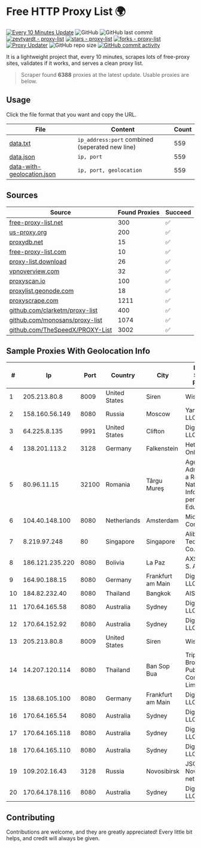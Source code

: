 
# Free HTTP Proxy List 🌍

[![Every 10 Minutes Update](https://github.com/mertguvencli/http-proxy-list/actions/workflows/main.yml/badge.svg?branch=main)](https://github.com/mertguvencli/http-proxy-list/actions/workflows/main.yml)
![GitHub](https://img.shields.io/github/license/mertguvencli/http-proxy-list)
![GitHub last commit](https://img.shields.io/github/last-commit/mertguvencli/http-proxy-list)
[![zevtyardt - proxy-list](https://img.shields.io/static/v1?label=zevtyardt&message=proxy-list&color=blue&logo=github)](https://github.com/zevtyardt/proxy-list "Go to GitHub repo")
[![stars - proxy-list](https://img.shields.io/github/stars/zevtyardt/proxy-list?style=social)](https://github.com/zevtyardt/proxy-list)
[![forks - proxy-list](https://img.shields.io/github/forks/zevtyardt/proxy-list?style=social)](https://github.com/zevtyardt/proxy-list)
[![Proxy Updater](https://github.com/zevtyardt/proxy-list/workflows/Proxy%20Updater/badge.svg)](https://github.com/zevtyardt/proxy-list/actions?query=workflow:"Proxy+Updater")
![GitHub repo size](https://img.shields.io/github/repo-size/zevtyardt/proxy-list)
[![GitHub commit activity](https://img.shields.io/github/commit-activity/m/zevtyardt/proxy-list?logo=commits)](https://github.com/zevtyardt/proxy-list/commits/main)

It is a lightweight project that, every 10 minutes, scrapes lots of free-proxy sites, validates if it works, and serves a clean proxy list.

> Scraper found **6388** proxies at the latest update. Usable proxies are below.

## Usage

Click the file format that you want and copy the URL.

|File|Content|Count|
|----|-------|-----|
|[data.txt](https://raw.githubusercontent.com/mertguvencli/http-proxy-list/main/proxy-list/data.txt)|`ip_address:port` combined (seperated new line)|559|
|[data.json](https://raw.githubusercontent.com/mertguvencli/http-proxy-list/main/proxy-list/data.json)|`ip, port`|559|
|[data-with-geolocation.json](https://raw.githubusercontent.com/mertguvencli/http-proxy-list/main/proxy-list/data-with-geolocation.json)|`ip, port, geolocation`|559|

## Sources

|Source|Found Proxies|Succeed|
|------|-------------|-------|
|[free-proxy-list.net](https://free-proxy-list.net)|300|✅|
|[us-proxy.org](https://www.us-proxy.org)|200|✅|
|[proxydb.net](http://proxydb.net)|15|✅|
|[free-proxy-list.com](https://free-proxy-list.com/?page=&port=&type%5B%5D=http&type%5B%5D=https&up_time=0&search=Search)|10|✅|
|[proxy-list.download](https://www.proxy-list.download/HTTP)|26|✅|
|[vpnoverview.com](https://vpnoverview.com/privacy/anonymous-browsing/free-proxy-servers)|32|✅|
|[proxyscan.io](https://www.proxyscan.io)|100|✅|
|[proxylist.geonode.com](https://proxylist.geonode.com/api/proxy-list?limit=300&page=1&sort_by=lastChecked&sort_type=desc&protocols=http,https)|18|✅|
|[proxyscrape.com](https://api.proxyscrape.com/v2/?request=displayproxies&protocol=http&timeout=10000&country=all&ssl=all&anonymity=all)|1211|✅|
|[github.com/clarketm/proxy-list](https://raw.githubusercontent.com/clarketm/proxy-list/master/proxy-list-raw.txt)|400|✅|
|[github.com/monosans/proxy-list](https://raw.githubusercontent.com/monosans/proxy-list/main/proxies/http.txt)|1074|✅|
|[github.com/TheSpeedX/PROXY-List](https://raw.githubusercontent.com/TheSpeedX/PROXY-List/master/http.txt)|3002|✅|


## Sample Proxies With Geolocation Info

|#|Ip|Port|Country|City|Internet Service Provider|
|-|--|----|-------|----|-------------------------|
|1|205.213.80.8|8009|United States|Siren|WiscNet|
|2|158.160.56.149|8080|Russia|Moscow|Yandex.Cloud LLC|
|3|64.225.8.135|9991|United States|Clifton|DigitalOcean, LLC|
|4|138.201.113.2|3128|Germany|Falkenstein|Hetzner Online GmbH|
|5|80.96.11.15|32100|Romania|Târgu Mureş|Agentia de Administrare a Retelei Nationale de Informatica pentru Educatie si C|
|6|104.40.148.100|8080|Netherlands|Amsterdam|Microsoft Corporation|
|7|8.219.97.248|80|Singapore|Singapore|Alibaba (US) Technology Co., Ltd.|
|8|186.121.235.220|8080|Bolivia|La Paz|AXS Bolivia S. A.|
|9|164.90.188.15|8080|Germany|Frankfurt am Main|DigitalOcean, LLC|
|10|184.82.232.40|8080|Thailand|Bangkok|AIS-Fibre|
|11|170.64.165.58|8080|Australia|Sydney|DigitalOcean, LLC|
|12|170.64.152.92|8080|Australia|Sydney|DigitalOcean, LLC|
|13|205.213.80.8|8009|United States|Siren|WiscNet|
|14|14.207.120.114|8080|Thailand|Ban Sop Bua|Triple T Broadband Public Company Limited|
|15|138.68.105.100|8080|Germany|Frankfurt am Main|DigitalOcean, LLC|
|16|170.64.165.54|8080|Australia|Sydney|DigitalOcean, LLC|
|17|170.64.165.118|8080|Australia|Sydney|DigitalOcean, LLC|
|18|170.64.165.110|8080|Australia|Sydney|DigitalOcean, LLC|
|19|109.202.16.43|3128|Russia|Novosibirsk|JSC Avantel. Novosibirsk network|
|20|170.64.178.116|8080|Australia|Sydney|DigitalOcean, LLC|



## Contributing

Contributions are welcome, and they are greatly appreciated! Every
little bit helps, and credit will always be given.

